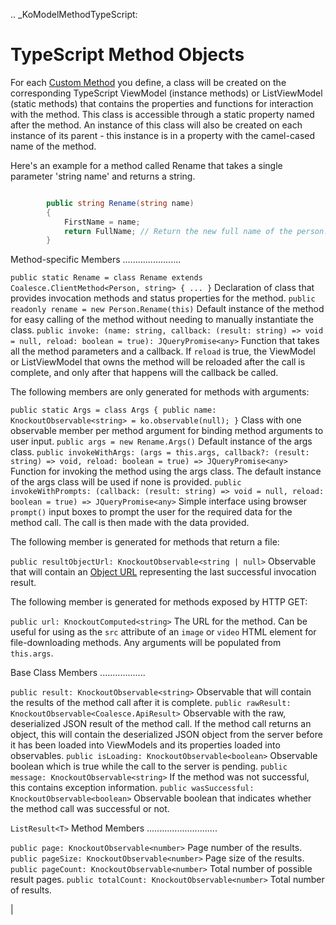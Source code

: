 
.. _KoModelMethodTypeScript:

TypeScript Method Objects
=========================

For each [Custom Method](/modeling/model-components/methods.md) you define, a class will be created on the corresponding TypeScript ViewModel (instance methods) or ListViewModel (static methods) that contains the properties and functions for interaction with the method. This class is accessible through a static property named after the method. An instance of this class will also be created on each instance of its parent - this instance is in a property with the camel-cased name of the method.

Here's an example for a method called Rename that takes a single parameter 'string name' and returns a string.

``` c#

        public string Rename(string name)
        {
            FirstName = name;
            return FullName; // Return the new full name of the person.
        }


```

Method-specific Members
.......................

`public static Rename = class Rename extends Coalesce.ClientMethod<Person, string> { ... }`
    Declaration of class that provides invocation methods and status properties for the method.
`public readonly rename = new Person.Rename(this)`
    Default instance of the method for easy calling of the method without needing to manually instantiate the class.
`public invoke: (name: string, callback: (result: string) => void = null, reload: boolean = true): JQueryPromise<any>`
    Function that takes all the method parameters and a callback. If `reload` is true, the ViewModel or ListViewModel that owns the method will be reloaded after the call is complete, and only after that happens will the callback be called.

The following members are only generated for methods with arguments:

`public static Args = class Args { public name: KnockoutObservable<string> = ko.observable(null); }`
    Class with one observable member per method argument for binding method arguments to user input.
`public args = new Rename.Args()`
    Default instance of the args class.
`public invokeWithArgs: (args = this.args, callback?: (result: string) => void, reload: boolean = true) => JQueryPromise<any>`
    Function for invoking the method using the args class. The default instance of the args class will be used if none is provided.
`public invokeWithPrompts: (callback: (result: string) => void = null, reload: boolean = true) => JQueryPromise<any>`
    Simple interface using browser `prompt()` input boxes to prompt the user for the required data for the method call. The call is then made with the data provided.

The following member is generated for methods that return a file:

`public resultObjectUrl: KnockoutObservable<string | null>`
    Observable that will contain an [Object URL](https://developer.mozilla.org/en-US/docs/Web/API/URL/createObjectURL) representing the last successful invocation result.

The following member is generated for methods exposed by HTTP GET:

`public url: KnockoutComputed<string>`
    The URL for the method. Can be useful for using as the `src` attribute of an `image` or `video` HTML element for file-downloading methods. Any arguments will be populated from `this.args`.

Base Class Members
..................

`public result: KnockoutObservable<string>`
    Observable that will contain the results of the method call after it is complete.
`public rawResult: KnockoutObservable<Coalesce.ApiResult>`
    Observable with the raw, deserialized JSON result of the method call. If the method call returns an object, this will contain the deserialized JSON object from the server before it has been loaded into ViewModels and its properties loaded into observables.
`public isLoading: KnockoutObservable<boolean>`
    Observable boolean which is true while the call to the server is pending.
`public message: KnockoutObservable<string>`
    If the method was not successful, this contains exception information.
`public wasSuccessful: KnockoutObservable<boolean>`
    Observable boolean that indicates whether the method call was successful or not.

`ListResult<T>` Method Members
............................

`public page: KnockoutObservable<number>`
    Page number of the results.
`public pageSize: KnockoutObservable<number>`
    Page size of the results.
`public pageCount: KnockoutObservable<number>`
    Total number of possible result pages.
`public totalCount: KnockoutObservable<number>`
    Total number of results.

|
